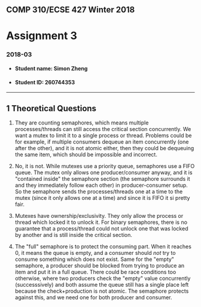 ## COMP 310/ECSE 427 Winter 2018
# Assignment 3
### 2018-03
- #### Student name: Simon Zheng
- #### Student ID: 260744353

---

## 1 Theoretical Questions

1. They are counting semaphores, which means multiple processes/threads can still access the critical section concurrently. We want a mutex to limit it to a single process or thread. Problems could be for example, if multiple consumers dequeue an item concurrently (one after the other), and it is not atomic either, then they could be dequeuing the same item, which should be impossible and incorrect.

2. No, it is not.
While mutexes use a priority queue, semaphores use a FIFO queue.
The mutex only allows one producer/consumer anyway, and it is "contained inside" the semaphore section (the semaphore surrounds it and they immediately follow each other) in producer-consumer setup.
So the semaphore sends the processes/threads one at a time to the mutex (since it only allows one at a time) and since it is FIFO it si pretty fair.

3. Mutexes have ownership/exclusivity.
They only allow the process or thread which locked it to unlock it.
For binary semaphores, there is no guarantee that a process/thread could not unlock one that was locked by another and is still inside the critical section.

4. The "full" semaphore is to protect the consuming part.
When it reaches 0, it means the queue is empty, and a consumer should *not* try to consume something which does not exist.
Same for the "empty" semaphore, a producer should be blocked from trying to produce an item and put it in a full queue.
There could be race conditions too otherwise, where two producers check the "empty" value concurrently (successsively) and both assume the queue still has a single place left because the check+production is not atomic.
The semaphore protects against this, and we need one for both producer and consumer.
